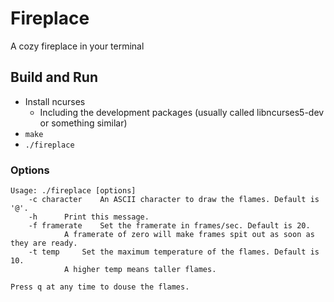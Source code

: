 # Fireplace
A cozy fireplace in your terminal

## Build and Run

* Install ncurses
    * Including the development packages (usually called libncurses5-dev or something similar)
* `make`
* `./fireplace`

### Options
```
Usage: ./fireplace [options]
	-c character	An ASCII character to draw the flames. Default is '@'.
	-h		Print this message.
	-f framerate	Set the framerate in frames/sec. Default is 20.
			A framerate of zero will make frames spit out as soon as they are ready.
	-t temp		Set the maximum temperature of the flames. Default is 10.
			A higher temp means taller flames.

Press q at any time to douse the flames.
```
